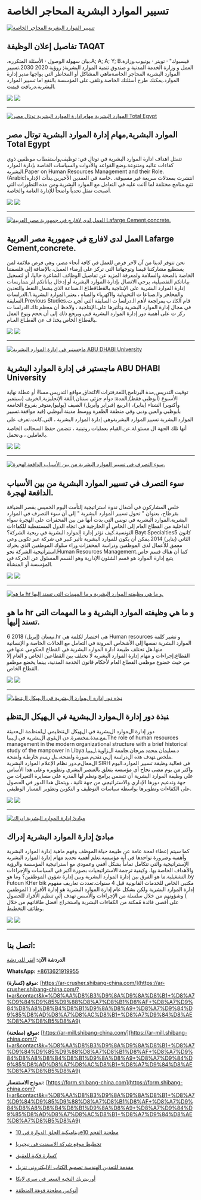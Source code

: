 # تسيير الموارد البشرية المحاجر الخاصة

<a href="https://swt.shibang-china.com/?l=ar&img&k=%D8%AA%D8%B3%D9%8A%D9%8A%D8%B1+%D8%A7%D9%84%D9%85%D9%88%D8%A7%D8%B1%D8%AF+%D8%A7%D9%84%D8%A8%D8%B4%D8%B1%D9%8A%D8%A9+%D8%A7%D9%84%D9%85%D8%AD%D8%A7%D8%AC%D8%B1+%D8%A7%D9%84%D8%AE%D8%A7%D8%B5%D8%A9" target="_blank">![تسيير الموارد البشرية المحاجر الخاصة](http://static.shibang-china.com/all-800x300/1174.jpg)</a>

## تفاصيل إعلان الوظيفة TAQAT
.بيان سهولة الوصول &middot; الأسئلة المتكرره.A; A; A; Y; B.فيسبوك&quot; &middot; تويتر &middot; يوتيوب.وزارة العمل و وزارة الخدمة المدنية و صندوق تنمية الموارد البشرية; روؤية 2020 2030.تسيير الموارد البشرية المحاجر الخاصةماهي المشاكل أو المخاطر التي يواجها مدير إدارة الموارد.يمكنك طرح أسئلتك الخاصة وتلقي.على المؤسسة بالنفع اما تسيير الموارد البشرية.دریافت قیمت.


<a href="https://whatsapp.shibangsoft.com/WhatsApp.php" target="_blank" title="WhatsApp">![](http://static.shibang-china.com/icon/whatsapp.png)</a> <a href="https://swt.shibang-china.com/?l=ar&icon&k=%D8%AA%D8%B3%D9%8A%D9%8A%D8%B1+%D8%A7%D9%84%D9%85%D9%88%D8%A7%D8%B1%D8%AF+%D8%A7%D9%84%D8%A8%D8%B4%D8%B1%D9%8A%D8%A9+%D8%A7%D9%84%D9%85%D8%AD%D8%A7%D8%AC%D8%B1+%D8%A7%D9%84%D8%AE%D8%A7%D8%B5%D8%A9" target="_blank">![](http://static.shibang-china.com/icon/chat-ar.png)</a>

---

<a href="https://swt.shibang-china.com/?l=ar&img&k=%D8%AA%D8%B3%D9%8A%D9%8A%D8%B1+%D8%A7%D9%84%D9%85%D9%88%D8%A7%D8%B1%D8%AF+%D8%A7%D9%84%D8%A8%D8%B4%D8%B1%D9%8A%D8%A9+%D8%A7%D9%84%D9%85%D8%AD%D8%A7%D8%AC%D8%B1+%D8%A7%D9%84%D8%AE%D8%A7%D8%B5%D8%A9" target="_blank">![الموارد البشرية,مهام إدارة الموارد البشرية توتال مصر Total Egypt](http://static.shibang-china.com/all-800x300/1377.jpg)</a>

## الموارد البشرية,مهام إدارة الموارد البشرية توتال مصر Total Egypt
تتمثل اهداف ادارة الموارد البشرية في توتال في: توظيف,واستقطاب موظفين ذوي كفاءات عاليه ومتنوعة.وضع القواعد والأدوات والسياسات الخاصة بإدارة الموارد البشرية.Paper on Human Resources Management and their Role.(Arabic)اﻧﺘﺸﺮت ﺑﻤﻌﺪﻻت ﺳﺮﻳﻌﺔ ﻏﻴﺮ ﻣﺴﺒﻮﻗﺔ. .ﺧﺎﺻﺔ ﻓﻲ اﻟﻌﻘﺪﻳﻦ اﻷﺧﻴﺮﻳﻦ.ﺑﺪأت اﻹدارة ﺗﺘﺒﻊ.ﻣﻨﺎهﺞ ﻣﺨﺘﻠﻔﺔ ﻟﻤﺎ آﺎﻧﺖ ﻋﻠﻴﻪ ﻓﻲ اﻟﺘﻌﺎﻣﻞ ﻣﻊ اﻟﻤﻮارد اﻟﺒﺸﺮﻳﺔ.وﻣﻦ هﺬﻩ اﻟﺘﻄﻮرات اﻟﺘﻲ أﺻﺒﺤﺖ ﺗﻤﺜﻞ ﺗﺤﺪﻳﺎً واﺿﺤﺎً ﻟﻺدارة اﻟﻌﺎﻣﺔ واﻟﺨﺎﺻﺔ.


<a href="https://whatsapp.shibangsoft.com/WhatsApp.php" target="_blank" title="WhatsApp">![](http://static.shibang-china.com/icon/whatsapp.png)</a> <a href="https://swt.shibang-china.com/?l=ar&icon&k=%D8%AA%D8%B3%D9%8A%D9%8A%D8%B1+%D8%A7%D9%84%D9%85%D9%88%D8%A7%D8%B1%D8%AF+%D8%A7%D9%84%D8%A8%D8%B4%D8%B1%D9%8A%D8%A9+%D8%A7%D9%84%D9%85%D8%AD%D8%A7%D8%AC%D8%B1+%D8%A7%D9%84%D8%AE%D8%A7%D8%B5%D8%A9" target="_blank">![](http://static.shibang-china.com/icon/chat-ar.png)</a>

---

<a href="https://swt.shibang-china.com/?l=ar&img&k=%D8%AA%D8%B3%D9%8A%D9%8A%D8%B1+%D8%A7%D9%84%D9%85%D9%88%D8%A7%D8%B1%D8%AF+%D8%A7%D9%84%D8%A8%D8%B4%D8%B1%D9%8A%D8%A9+%D8%A7%D9%84%D9%85%D8%AD%D8%A7%D8%AC%D8%B1+%D8%A7%D9%84%D8%AE%D8%A7%D8%B5%D8%A9" target="_blank">![العمل لدى لافارﭺ في جمهورية مصر العربية Lafarge Cement,concrete.](http://static.shibang-china.com/all-800x300/835.jpg)</a>

## العمل لدى لافارﭺ في جمهورية مصر العربية Lafarge Cement,concrete.
نحن تتوفر لدينا من آن لآخر فرص للعمل في كافة أنحاء مصر، وهي فرص ملائمة لمن يستطيع مشاركتنا قيمنا وتوجهاتنا التي تركز على إرضاء العميل، بالإضافة إلى فلسفتنا الخاصة بالصحة والسلامة.ولمعرفة المزيد عن تفاصيل الوظائف الشاغرة حاليا، أو لتسجيل بياناتكم التفصيلية، يرجى الاتصال بإدارة الموارد البشرية أو إدخال بياناتكم.أﺜر ﻤﻤﺎرﺴﺎت إدارة اﻟﻤوارد اﻟﺒﺸرﻴﺔ ﻋﻟﯽ اﻹﻨﺘﺎﺠﻴﺔ ﺒﺎﻟﻘطﺎﻗطﺎع اﻟ ﺼﻨﺎﻋﺔ اﻟذي ﻴﺸﻤل اﻟﻨﻔط واﻟﺘﻌدﻴن واﻟﻤﺤﺎﺠر واﻟ ﺼﻨﺎﻋﺎ ت اﻟﺘﺤوﻴﻟﻴﺔ واﻟﮐﻬرﺒﺎء واﻟﻤﻴﺎه ، ﻴﻌﺘﺒر.اﻟﻤوارد اﻟﺒﺸرﻴﺔ.1.اﻟدراﺴﺎت اﻟﺴﺎﺒﻘﺔ.Previous Studies.ﻗﺎم اﻟﮐﺎﺘ ب ﺒﻤراﺠﻌﺔ ﻷﻫم اﻟ.دراﺴﺎ ت اﻟﺴﺎﺒﻘﺔ اﻟﺘﻲ أﺠرﻴ ت ﻓﻲ ﻤﺠﺎل إدارة اﻟﻤوارد اﻟﺒﺸرﻴﺔ وﺘﺄﺜﻴرﻫﺎ ﻋﻟﯽ.اﻹﻨﺘﺎﺠﻴﺔ ، وﻻﺤظ أن ﻤﻌظم ﺘﻟك اﻟدراﺴﺎ ت رﮐز ت ﻋﻟﯽ أﻫﻤﻴﺔ دور إدارة اﻟﻤوارد اﻟﺒﺸرﻴﺔ ﻓـﻲ.وﻴرﺠﻊ ذﻟك إﻟﯽ أن ﺤﺠم وﻨوع اﻟﻌﻤل ﺒﺎﻟﻘطﺎع اﻟﺨﺎص ﻴﺨﺘﻟ ف ﻋن اﻟﻘطـﺎع اﻟﻌـﺎم.


<a href="https://whatsapp.shibangsoft.com/WhatsApp.php" target="_blank" title="WhatsApp">![](http://static.shibang-china.com/icon/whatsapp.png)</a> <a href="https://swt.shibang-china.com/?l=ar&icon&k=%D8%AA%D8%B3%D9%8A%D9%8A%D8%B1+%D8%A7%D9%84%D9%85%D9%88%D8%A7%D8%B1%D8%AF+%D8%A7%D9%84%D8%A8%D8%B4%D8%B1%D9%8A%D8%A9+%D8%A7%D9%84%D9%85%D8%AD%D8%A7%D8%AC%D8%B1+%D8%A7%D9%84%D8%AE%D8%A7%D8%B5%D8%A9" target="_blank">![](http://static.shibang-china.com/icon/chat-ar.png)</a>

---

<a href="https://swt.shibang-china.com/?l=ar&img&k=%D8%AA%D8%B3%D9%8A%D9%8A%D8%B1+%D8%A7%D9%84%D9%85%D9%88%D8%A7%D8%B1%D8%AF+%D8%A7%D9%84%D8%A8%D8%B4%D8%B1%D9%8A%D8%A9+%D8%A7%D9%84%D9%85%D8%AD%D8%A7%D8%AC%D8%B1+%D8%A7%D9%84%D8%AE%D8%A7%D8%B5%D8%A9" target="_blank">![ماجستير في إدارة الموارد البشرية ABU DHABI University](http://static.shibang-china.com/all-800x300/387.jpg)</a>

## ماجستير في إدارة الموارد البشرية ABU DHABI University
توقيت التدريس,مدة البرنامج,اللغة,فترات الالتحاق,مواقع التدريس.مساءً أو عطلة نهاية الأسبوع (أبوظبي فقط),المدة: دوام جزئي سنتان,اللغة الإنجليزية,الخريف (سبتمبر وأكتوبر) الشتاء (يناير)، (الربيع (فبراير وأبريل) الصيف (يوليو),متوفر بفروع الجامعة بأبوظبي والعين ودبي وفي منطقة الظفرة ووسط مدينة أبوظبي (قيد موافقة.تسيير الموارد البشرية ﺗﺴﻴﲑ اﳌﻮارد اﻟﺒﺸﺮﻳﺔوهي إدارة الموارد البشرية ، التي.كانت.تعرف على أنها تلك الجهة ال.مسئو.لة.عن.القيام بعمليات روتينية ، تتضمن حفظ السجالت الخاصة بالعاملين ، و.تحمل.


<a href="https://whatsapp.shibangsoft.com/WhatsApp.php" target="_blank" title="WhatsApp">![](http://static.shibang-china.com/icon/whatsapp.png)</a> <a href="https://swt.shibang-china.com/?l=ar&icon&k=%D8%AA%D8%B3%D9%8A%D9%8A%D8%B1+%D8%A7%D9%84%D9%85%D9%88%D8%A7%D8%B1%D8%AF+%D8%A7%D9%84%D8%A8%D8%B4%D8%B1%D9%8A%D8%A9+%D8%A7%D9%84%D9%85%D8%AD%D8%A7%D8%AC%D8%B1+%D8%A7%D9%84%D8%AE%D8%A7%D8%B5%D8%A9" target="_blank">![](http://static.shibang-china.com/icon/chat-ar.png)</a>

---

<a href="https://swt.shibang-china.com/?l=ar&img&k=%D8%AA%D8%B3%D9%8A%D9%8A%D8%B1+%D8%A7%D9%84%D9%85%D9%88%D8%A7%D8%B1%D8%AF+%D8%A7%D9%84%D8%A8%D8%B4%D8%B1%D9%8A%D8%A9+%D8%A7%D9%84%D9%85%D8%AD%D8%A7%D8%AC%D8%B1+%D8%A7%D9%84%D8%AE%D8%A7%D8%B5%D8%A9" target="_blank">![سوء التصرف في تسيير الموارد البشرية من بين الأسباب الدافعة لهجرة.](http://static.shibang-china.com/all-800x300/18.jpg)</a>

## سوء التصرف في تسيير الموارد البشرية من بين الأسباب الدافعة لهجرة.
خلص المشاركون في أشغال ندوة استراتيجية إلتأمت اليوم الخميس بقصر الضيافة بقرطاج، بعنوان &quot; تحول تسيير الموارد البشرية &quot; إلى أن سوء التصرف في الموارد البشرية.الموارد البشرية في تونس التي بدت أنها من بين المحفزات على الهجرة سواء الداخلية من القطاع العام إلى الخاص أو الخارجية في اتجاه الدول المستقطبة للكفاءات التونسية.كيف تؤثر إدارة الموارد البشرية في ربحية الشركة؟ Bayt Specialties5 كانون الثاني (يناير) 2014.يمكن أن يكون للموارد البشرية تأثير كبير في شركة عبر تكوين وعي معمق للأعمال لدى الموظفين ودراسة المحفزات وراء سلوك الموظفين الذي يحرك استراتيجية الشركة نحو.Human Resources Management.كما أن هناك قسم خاص يتبع إدارة الموارد هو قسم الشئون الإدارية وهو القسم المسئول عن الحركة في المؤسسة أو المنشأة.


<a href="https://whatsapp.shibangsoft.com/WhatsApp.php" target="_blank" title="WhatsApp">![](http://static.shibang-china.com/icon/whatsapp.png)</a> <a href="https://swt.shibang-china.com/?l=ar&icon&k=%D8%AA%D8%B3%D9%8A%D9%8A%D8%B1+%D8%A7%D9%84%D9%85%D9%88%D8%A7%D8%B1%D8%AF+%D8%A7%D9%84%D8%A8%D8%B4%D8%B1%D9%8A%D8%A9+%D8%A7%D9%84%D9%85%D8%AD%D8%A7%D8%AC%D8%B1+%D8%A7%D9%84%D8%AE%D8%A7%D8%B5%D8%A9" target="_blank">![](http://static.shibang-china.com/icon/chat-ar.png)</a>

---

<a href="https://swt.shibang-china.com/?l=ar&img&k=%D8%AA%D8%B3%D9%8A%D9%8A%D8%B1+%D8%A7%D9%84%D9%85%D9%88%D8%A7%D8%B1%D8%AF+%D8%A7%D9%84%D8%A8%D8%B4%D8%B1%D9%8A%D8%A9+%D8%A7%D9%84%D9%85%D8%AD%D8%A7%D8%AC%D8%B1+%D8%A7%D9%84%D8%AE%D8%A7%D8%B5%D8%A9" target="_blank">![ما هو hr و ما هي وظيفته الموارد البشرية و ما المهمات التى تسند إليها.](http://static.shibang-china.com/all-800x300/100.jpg)</a>

## ما هو hr و ما هي وظيفته الموارد البشرية و ما المهمات التى تسند إليها.
6 نيسان (إبريل) 2018.hr هى اختصار لكلمة هي Human resources و تشير كلمة الموارد البشرية نفسها إلى الأشخاص.المرونة في التعامل مع الحالات الخاصة و الإنسانية منها.هل تختلف طبيعة ادارة الموارد البشرية في القطاع الحكومي عنها في القطاع.إجراءات و مهام إدارة الموارد البشرية لا تختلف بين القطاعين الخاص و العام إلا من حيث خضوع موظفي القطاع العام لأحكام قانون الخدمة المدنية، بينما يخضع موظفو القطاع الخاص.


<a href="https://whatsapp.shibangsoft.com/WhatsApp.php" target="_blank" title="WhatsApp">![](http://static.shibang-china.com/icon/whatsapp.png)</a> <a href="https://swt.shibang-china.com/?l=ar&icon&k=%D8%AA%D8%B3%D9%8A%D9%8A%D8%B1+%D8%A7%D9%84%D9%85%D9%88%D8%A7%D8%B1%D8%AF+%D8%A7%D9%84%D8%A8%D8%B4%D8%B1%D9%8A%D8%A9+%D8%A7%D9%84%D9%85%D8%AD%D8%A7%D8%AC%D8%B1+%D8%A7%D9%84%D8%AE%D8%A7%D8%B5%D8%A9" target="_blank">![](http://static.shibang-china.com/icon/chat-ar.png)</a>

---

<a href="https://swt.shibang-china.com/?l=ar&img&k=%D8%AA%D8%B3%D9%8A%D9%8A%D8%B1+%D8%A7%D9%84%D9%85%D9%88%D8%A7%D8%B1%D8%AF+%D8%A7%D9%84%D8%A8%D8%B4%D8%B1%D9%8A%D8%A9+%D8%A7%D9%84%D9%85%D8%AD%D8%A7%D8%AC%D8%B1+%D8%A7%D9%84%D8%AE%D8%A7%D8%B5%D8%A9" target="_blank">![ﻨﺒﺫﺓ ﺩﻭﺭ ﺇﺩﺍﺭﺓ ﺍﻝﻤﻭﺍﺭﺩ ﺍﻝﺒﺸﺭﻴﺔ ﻓﻲ ﺍﻝﻬﻴﻜل ﺍﻝﺘﻨﻅﻴ](http://static.shibang-china.com/all-800x300/79.jpg)</a>

## ﻨﺒﺫﺓ ﺩﻭﺭ ﺇﺩﺍﺭﺓ ﺍﻝﻤﻭﺍﺭﺩ ﺍﻝﺒﺸﺭﻴﺔ ﻓﻲ ﺍﻝﻬﻴﻜل ﺍﻝﺘﻨﻅﻴ
ﺩﻭﺭ ﺇﺩﺍﺭﺓ ﺍﻝﻤﻭﺍﺭﺩ ﺍﻝﺒﺸﺭﻴﺔ ﻓﻲ ﺍﻝﻬﻴﻜل ﺍﻝﺘﻨﻅﻴﻤﻲ ﻝﻠﻤﻨﻅﻤﺔ ﺍﻝﺤﺩﻴﺜﺔ ﻤﻊ.ﻨﺒﺫﺓ.ﻤﺨﺘﺼﺭﺓ.ﻋﻥ ﺍﻝﻘﻭﻯ ﺍﻝﺒﺸﺭﻴﺔ ﻓﻲ ﻝﻴﺒﻴﺎ.The role of human resources management in the modern organizational structure with a brief historical study of the manpower in Libya.ﺩ.ﺴﻠﻴﻤﺎﻥ ﻤﺤﻤﺩ ﻤﺭﺠﺎﻥ.ﺠﺎﻤﻌﺔ ﺍﻝﺯﺍﻭﻴﺔ.ﻝﻴﺒﻴﺎ .ﻤﻠﺨﺹ.ﺘﻬﺩﻑ ﻫﺫﻩ ﺍﻝﺩﺭﺍﺴﺔ ﺇﻝﻲ ﺘﻘﺩﻴﻡ ﺼﻭﺭﺓ ﻭﺍﻀﺤﺔ،.ﺒل ﺭﺴﻡ ﺨﺎﺭﻁﺔ ﻭﺍﻀﺤﺔ ﺍﻝﻤﻌﺎﻝﻡ.دور نظام الإعلام الموارد البشرية SIRH في فعالية وظيفة تسيير الموارد.اليوم واكتر من يوم مضى نجاح أي مؤسسة يتعلق بالعنصر البشري وتطويره وعلى هدا الأساس على وظيفة الموارد البشرية أن تتضمن برامج ونظم لها القدرة على مسايرة التغيرات من جهة وتدعيم دورها الإداري والاستراتيجي من جهة ثانية ، ويتمثل هدا الدور في الحصول على الكفاءات وتطويرها بواسطة سياسات التوظيف و التكوين وتطوير المسار الوظيفي.


<a href="https://whatsapp.shibangsoft.com/WhatsApp.php" target="_blank" title="WhatsApp">![](http://static.shibang-china.com/icon/whatsapp.png)</a> <a href="https://swt.shibang-china.com/?l=ar&icon&k=%D8%AA%D8%B3%D9%8A%D9%8A%D8%B1+%D8%A7%D9%84%D9%85%D9%88%D8%A7%D8%B1%D8%AF+%D8%A7%D9%84%D8%A8%D8%B4%D8%B1%D9%8A%D8%A9+%D8%A7%D9%84%D9%85%D8%AD%D8%A7%D8%AC%D8%B1+%D8%A7%D9%84%D8%AE%D8%A7%D8%B5%D8%A9" target="_blank">![](http://static.shibang-china.com/icon/chat-ar.png)</a>

---

<a href="https://swt.shibang-china.com/?l=ar&img&k=%D8%AA%D8%B3%D9%8A%D9%8A%D8%B1+%D8%A7%D9%84%D9%85%D9%88%D8%A7%D8%B1%D8%AF+%D8%A7%D9%84%D8%A8%D8%B4%D8%B1%D9%8A%D8%A9+%D8%A7%D9%84%D9%85%D8%AD%D8%A7%D8%AC%D8%B1+%D8%A7%D9%84%D8%AE%D8%A7%D8%B5%D8%A9" target="_blank">![مبادئ إدارة الموارد البشرية إدراك](http://static.shibang-china.com/all-800x300/407.jpg)</a>

## مبادئ إدارة الموارد البشرية إدراك
كما سيتم إعطاء لمحة عامة عن طبيعة حياة الموظف وفهم ماهية إدارة الموارد البشرية وأهمية وضرورة تواجدها في أية مؤسسة.تعلم أهمية تحديد مهام إدارة الموارد البشرية الإستراتيجية والتي تتكامل تماماً بشكل أفقي وعمودي مع استراتيجية المؤسسة والرؤية والأهداف الخاصة بها، وكيفية ترجمة الاستراتيجيات بصورة أكبر في السياسات والإجراءات التشغيلية.ما هو الفرق بين إدارة الموارد البشرية وبين إدارة شؤون الموظفين؟ وما هو.by Futoun KHer bik مكتبي الخاص للخدمات القانونية قبل 4 سنوات.تعددت تعاريف مفهوم إدارة الموارد البشرية ولكن بشكل عام إدارة الموارد البشرية هو إدارة الأفراد ( الموظفين ) وشؤونهم من خلال سلسلة من الإجراءات والأسس تهدف إلى تنظيم الأفراد للحصول على أقصى فائدة مُمكنة من الكفاءات البشرية واستخراج أفضل طاقاتهم من خلال وظائف التخطيط.


<a href="https://whatsapp.shibangsoft.com/WhatsApp.php" target="_blank" title="WhatsApp">![](http://static.shibang-china.com/icon/whatsapp.png)</a> <a href="https://swt.shibang-china.com/?l=ar&icon&k=%D8%AA%D8%B3%D9%8A%D9%8A%D8%B1+%D8%A7%D9%84%D9%85%D9%88%D8%A7%D8%B1%D8%AF+%D8%A7%D9%84%D8%A8%D8%B4%D8%B1%D9%8A%D8%A9+%D8%A7%D9%84%D9%85%D8%AD%D8%A7%D8%AC%D8%B1+%D8%A7%D9%84%D8%AE%D8%A7%D8%B5%D8%A9" target="_blank">![](http://static.shibang-china.com/icon/chat-ar.png)</a>

---
## اتصل بنا:

**الدردشة الآن:** [انقر للدردشة](https://swt.shibang-china.com?l=ar&contact&k=%D8%AA%D8%B3%D9%8A%D9%8A%D8%B1+%D8%A7%D9%84%D9%85%D9%88%D8%A7%D8%B1%D8%AF+%D8%A7%D9%84%D8%A8%D8%B4%D8%B1%D9%8A%D8%A9+%D8%A7%D9%84%D9%85%D8%AD%D8%A7%D8%AC%D8%B1+%D8%A7%D9%84%D8%AE%D8%A7%D8%B5%D8%A9)

**WhatsApp:**  [+8613621919955](https://whatsapp.shibangsoft.com/WhatsApp.php)

**موقع (كسارة):** [https://ar-crusher.shibang-china.com/](https://ar-crusher.shibang-china.com/?l=ar&contact&k=%D8%AA%D8%B3%D9%8A%D9%8A%D8%B1+%D8%A7%D9%84%D9%85%D9%88%D8%A7%D8%B1%D8%AF+%D8%A7%D9%84%D8%A8%D8%B4%D8%B1%D9%8A%D8%A9+%D8%A7%D9%84%D9%85%D8%AD%D8%A7%D8%AC%D8%B1+%D8%A7%D9%84%D8%AE%D8%A7%D8%B5%D8%A9)

**موقع (مطحنة):** [https://ar-mill.shibang-china.com/](https://ar-mill.shibang-china.com/?l=ar&contact&k=%D8%AA%D8%B3%D9%8A%D9%8A%D8%B1+%D8%A7%D9%84%D9%85%D9%88%D8%A7%D8%B1%D8%AF+%D8%A7%D9%84%D8%A8%D8%B4%D8%B1%D9%8A%D8%A9+%D8%A7%D9%84%D9%85%D8%AD%D8%A7%D8%AC%D8%B1+%D8%A7%D9%84%D8%AE%D8%A7%D8%B5%D8%A9)

**نموذج الاستفسار:** [https://form.shibang-china.com](https://form.shibang-china.com?l=ar&contact&k=%D8%AA%D8%B3%D9%8A%D9%8A%D8%B1+%D8%A7%D9%84%D9%85%D9%88%D8%A7%D8%B1%D8%AF+%D8%A7%D9%84%D8%A8%D8%B4%D8%B1%D9%8A%D8%A9+%D8%A7%D9%84%D9%85%D8%AD%D8%A7%D8%AC%D8%B1+%D8%A7%D9%84%D8%AE%D8%A7%D8%B5%D8%A9)

* [ديناميكية الحلق الدوارة في 10e10 مطحنة الفحم](../34/%D8%AF%D9%8A%D9%86%D8%A7%D9%85%D9%8A%D9%83%D9%8A%D8%A9%20%D8%A7%D9%84%D8%AD%D9%84%D9%82%20%D8%A7%D9%84%D8%AF%D9%88%D8%A7%D8%B1%D8%A9%20%D9%81%D9%8A%2010e10%20%D9%85%D8%B7%D8%AD%D9%86%D8%A9%20%D8%A7%D9%84%D9%81%D8%AD%D9%85.md)

* [تخطيط موقع شركة الاسمنت في نيجيريا](../33/%D8%AA%D8%AE%D8%B7%D9%8A%D8%B7%20%D9%85%D9%88%D9%82%D8%B9%20%D8%B4%D8%B1%D9%83%D8%A9%20%D8%A7%D9%84%D8%A7%D8%B3%D9%85%D9%86%D8%AA%20%D9%81%D9%8A%20%D9%86%D9%8A%D8%AC%D9%8A%D8%B1%D9%8A%D8%A7.md)

* [كسارة فكية للعقيق](../31/%D9%83%D8%B3%D8%A7%D8%B1%D8%A9%20%D9%81%D9%83%D9%8A%D8%A9%20%D9%84%D9%84%D8%B9%D9%82%D9%8A%D9%82.md)

* [مقدمة للتعدين الهندسة تصميم الكتاب الاليكتروني تنزيل](../32/%D9%85%D9%82%D8%AF%D9%85%D8%A9%20%D9%84%D9%84%D8%AA%D8%B9%D8%AF%D9%8A%D9%86%20%D8%A7%D9%84%D9%87%D9%86%D8%AF%D8%B3%D8%A9%20%D8%AA%D8%B5%D9%85%D9%8A%D9%85%20%D8%A7%D9%84%D9%83%D8%AA%D8%A7%D8%A8%20%D8%A7%D9%84%D8%A7%D9%84%D9%8A%D9%83%D8%AA%D8%B1%D9%88%D9%86%D9%8A%20%D8%AA%D9%86%D8%B2%D9%8A%D9%84.md)

* [أوربيتريك النخبة السعر في سري لانكا](../32/%D8%A3%D9%88%D8%B1%D8%A8%D9%8A%D8%AA%D8%B1%D9%8A%D9%83%20%D8%A7%D9%84%D9%86%D8%AE%D8%A8%D8%A9%20%D8%A7%D9%84%D8%B3%D8%B9%D8%B1%20%D9%81%D9%8A%20%D8%B3%D8%B1%D9%8A%20%D9%84%D8%A7%D9%86%D9%83%D8%A7.md)

* [أتوكس مطحنة فوهة المنطقة](../33/%D8%A3%D8%AA%D9%88%D9%83%D8%B3%20%D9%85%D8%B7%D8%AD%D9%86%D8%A9%20%D9%81%D9%88%D9%87%D8%A9%20%D8%A7%D9%84%D9%85%D9%86%D8%B7%D9%82%D8%A9.md)